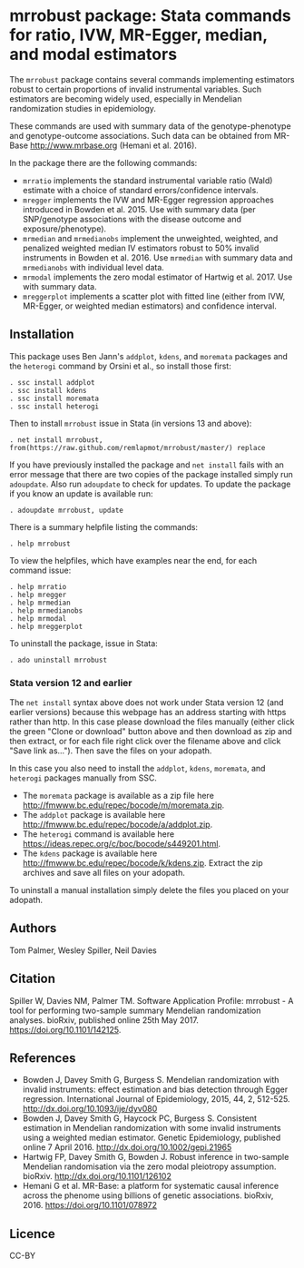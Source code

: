 # mrrobust package: Stata commands for ratio, IVW, MR-Egger, median, and modal estimators

The `mrrobust` package contains several commands implementing estimators robust to certain proportions of invalid instrumental variables. Such estimators are becoming widely used, especially in Mendelian randomization studies in epidemiology.

These commands are used with summary data of the genotype-phenotype and genotype-outcome associations. Such data can be obtained from MR-Base <http://www.mrbase.org> (Hemani et al. 2016).

In the package there are the following commands:
 - `mrratio` implements the standard instrumental variable ratio (Wald) estimate with a choice of standard errors/confidence intervals.
 - `mregger` implements the IVW and MR-Egger regression approaches introduced in Bowden et al. 2015. Use with summary data (per SNP/genotype associations with the disease outcome and exposure/phenotype).
 - `mrmedian` and `mrmedianobs` implement the unweighted, weighted, and penalized weighted median IV estimators robust to 50% invalid instruments in Bowden et al. 2016. Use `mrmedian` with summary data and `mrmedianobs` with individual level data.
 - `mrmodal` implements the zero modal estimator of Hartwig et al. 2017. Use with summary data.
 - `mreggerplot` implements a scatter plot with fitted line (either from IVW, MR-Egger, or weighted median estimators) and confidence interval.

## Installation

This package uses Ben Jann's `addplot`, `kdens`, and `moremata` packages and the `heterogi` command by Orsini et al., so install those first:
```
. ssc install addplot
. ssc install kdens
. ssc install moremata
. ssc install heterogi
```

Then to install `mrrobust` issue in Stata (in versions 13 and above):
```
. net install mrrobust, from(https://raw.github.com/remlapmot/mrrobust/master/) replace
```

If you have previously installed the package and `net install` fails with an error message that there are two copies of the package installed simply run `adoupdate`. Also run `adoupdate` to check for updates. To update the package if you know an update is available run:
```
. adoupdate mrrobust, update
```

There is a summary helpfile listing the commands:
```
. help mrrobust
```

To view the helpfiles, which have examples near the end, for each command issue:
```
. help mrratio
. help mregger
. help mrmedian
. help mrmedianobs
. help mrmodal
. help mreggerplot
```

To uninstall the package, issue in Stata:
```
. ado uninstall mrrobust
```

### Stata version 12 and earlier
The `net install` syntax above does not work under Stata version 12 (and earlier versions) because this webpage has an address starting with https rather than http. In this case please download the files manually (either click the green "Clone or download" button above and then download as zip and then extract, or for each file right click over the filename above and click "Save link as..."). Then save the files on your adopath. 

In this case you also need to install the `addplot`, `kdens`, `moremata`, and `heterogi` packages manually from SSC. 
 * The `moremata` package is available as a zip file here <http://fmwww.bc.edu/repec/bocode/m/moremata.zip>. 
 * The `addplot` package is available here <http://fmwww.bc.edu/repec/bocode/a/addplot.zip>. 
 * The `heterogi` command is available here <https://ideas.repec.org/c/boc/bocode/s449201.html>.
 * The `kdens` package is available here <http://fmwww.bc.edu/repec/bocode/k/kdens.zip>.
Extract the zip archives and save all files on your adopath.

To uninstall a manual installation simply delete the files you placed on your adopath.

## Authors
Tom Palmer, Wesley Spiller, Neil Davies

## Citation
Spiller W, Davies NM, Palmer TM. Software Application Profile: mrrobust - A tool for performing two-sample summary Mendelian randomization analyses. bioRxiv, published online 25th May 2017. <https://doi.org/10.1101/142125>.

## References
 * Bowden J, Davey Smith G, Burgess S. Mendelian randomization with invalid instruments: effect estimation and bias detection through Egger regression. International Journal of Epidemiology, 2015, 44, 2, 512-525. <http://dx.doi.org/10.1093/ije/dyv080>
 * Bowden J, Davey Smith G, Haycock PC, Burgess S. Consistent estimation in Mendelian randomization with some invalid instruments using a weighted median estimator. Genetic Epidemiology, published online 7 April 2016. <http://dx.doi.org/10.1002/gepi.21965>
 * Hartwig FP, Davey Smith G, Bowden J. Robust inference in two-sample Mendelian randomisation via the zero modal pleiotropy assumption. bioRxiv. <http://dx.doi.org/10.1101/126102>
 * Hemani G et al. MR-Base: a platform for systematic causal inference across the phenome using billions of genetic associations. bioRxiv, 2016. <https://doi.org/10.1101/078972>

## Licence
CC-BY
